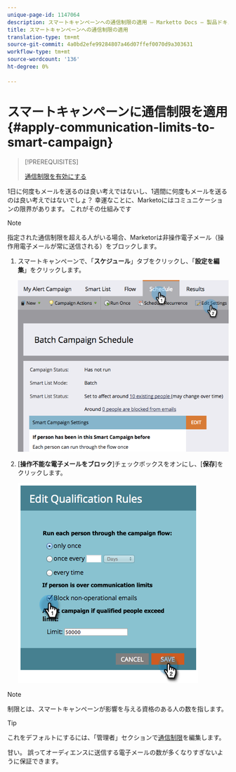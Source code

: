 ```yaml
---
unique-page-id: 1147064
description: スマートキャンペーンへの通信制限の適用 — Marketto Docs — 製品ドキュメント
title: スマートキャンペーンへの通信制限の適用
translation-type: tm+mt
source-git-commit: 4a0bd2efe99284807a46d07ffef0070d9a303631
workflow-type: tm+mt
source-wordcount: '136'
ht-degree: 0%

---
```



# スマートキャンペーンに通信制限を適用{#apply-communication-limits-to-smart-campaign}

>[!PREREQUISITES]
>
>[通信制限を有効にする](/help/marketo/product-docs/administration/email-setup/enable-communication-limits.md)


1日に何度もメールを送るのは良い考えではないし、1週間に何度もメールを送るのは良い考えではないでしょ？ 幸運なことに、Marketoにはコミュニケーションの限界があります。 これがその仕組みです

>[!NOTE]
>
>指定された通信制限を超える人がいる場合、Marketorは非操作電子メール（操作用電子メールが常に送信される）をブロックします。

1. スマートキャンペーンで、「**スケジュール**」タブをクリックし、「**設定を編集**」をクリックします。

   ![](assets/programeditsettings-hands-1.png)

1. [**操作不能な電子メールをブロック**]チェックボックスをオンにし、[**保存**]をクリックします。

   ![](assets/apply-communication-limits-to-smart-campaign.png)

>[!NOTE]
>
>制限とは、スマートキャンペーンが影響を与える資格のある人の数を指します。

>[!TIP]
>
>これをデフォルトにするには、「管理者」セクションで[通信制限](/help/marketo/product-docs/administration/email-setup/enable-communication-limits.md)を編集します。

甘い。 誤ってオーディエンスに送信する電子メールの数が多くなりすぎないように保証できます。
